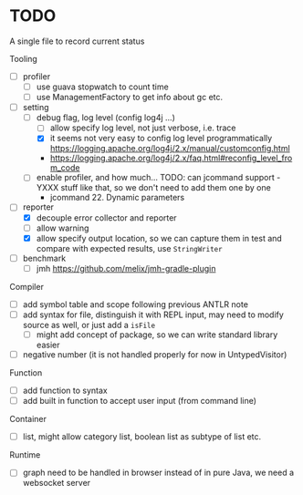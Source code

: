 # TODO

A single file to record current status

Tooling

- [ ] profiler
  - [ ] use guava stopwatch to count time
  - [ ] use ManagementFactory to get info about gc etc.
- [ ] setting
  - [ ] debug flag, log level (config log4j ...)
    - [ ] allow specify log level, not just verbose, i.e. trace
    - [x] it seems not very easy to config log level programmatically https://logging.apache.org/log4j/2.x/manual/customconfig.html
    - https://logging.apache.org/log4j/2.x/faq.html#reconfig_level_from_code
  - [ ] enable profiler, and how much... TODO: can jcommand support -YXXX stuff like that, so we don't need to add them one by one
    - jcommand 22. Dynamic parameters
- [ ] reporter
   - [x] decouple error collector and reporter
   - [ ] allow warning
   - [x] allow specify output location, so we can capture them in test and compare with expected results, use `StringWriter`
- [ ] benchmark
  - [ ] jmh https://github.com/melix/jmh-gradle-plugin
  
Compiler

- [ ] add symbol table and scope following previous ANTLR note
- [ ] add syntax for file, distinguish it with REPL input, may need to modify source as well, or just add a `isFile`
  - [ ] might add concept of package, so we can write standard library easier
- [ ] negative number (it is not handled properly for now in UntypedVisitor)

Function

- [ ] add function to syntax
- [ ] add built in function to accept user input (from command line)

Container

- [ ] list, might allow category list, boolean list as subtype of list etc.

Runtime

- [ ] graph need to be handled in browser instead of in pure Java, we need a websocket server